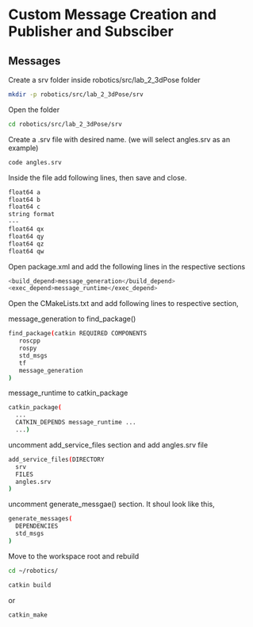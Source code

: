# Custom Message Creation and Publisher and Subsciber

## Messages

Create a srv folder inside robotics/src/lab_2_3dPose folder

```sh
mkdir -p robotics/src/lab_2_3dPose/srv
```

Open the folder 
```sh
cd robotics/src/lab_2_3dPose/srv
```

Create a .srv file with desired name. (we will select angles.srv as an example)

```sh
code angles.srv
```
Inside the file add following lines, then save and close.
```sh
float64 a
float64 b
float64 c
string format
---
float64 qx
float64 qy
float64 qz
float64 qw
```

Open package.xml and add the following lines in the respective sections

```sh
<build_depend>message_generation</build_depend>
<exec_depend>message_runtime</exec_depend>
```

Open the CMakeLists.txt and add following lines to respective section,

message_generation to find_package()

```sh
find_package(catkin REQUIRED COMPONENTS
   roscpp
   rospy
   std_msgs
   tf
   message_generation
)
```

message_runtime to catkin_package

```sh
catkin_package(
  ...
  CATKIN_DEPENDS message_runtime ...
  ...)
```

uncomment add_service_files section and add angles.srv file

```sh
add_service_files(DIRECTORY 
  srv
  FILES
  angles.srv
)
```

uncomment generate_messgae() section. It shoul look like this,

```sh
generate_messages(
  DEPENDENCIES
  std_msgs
)
```

Move to the workspace root and rebuild

```sh
cd ~/robotics/
```
```sh
catkin build
```
or
```sh
catkin_make
```
